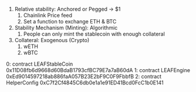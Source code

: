 1. Relative stability: Anchored or Pegged -> $1
   1. Chainlink Price feed
   2. Set a function to exchange ETH & BTC
2. Stability Mechanism (Minting): Algorithmic
   1. People can only mint the stablecoin with enough collateral 
3. Collateral: Exogenous (Crypto)
   1. wETH
   2. wBTC


0: contract LEAFStableCoin 0x11D08fb6d9668d60BdaB1793cfBC79E7a7aB60dA
1: contract LEAFEngine 0xEd9014597218ab886faA057B23E2bF9C0F9FbbfB
2: contract HelperConfig 0xC7f2Cf4845C6db0e1a1e91ED41Bcd0FcC1b0E141

